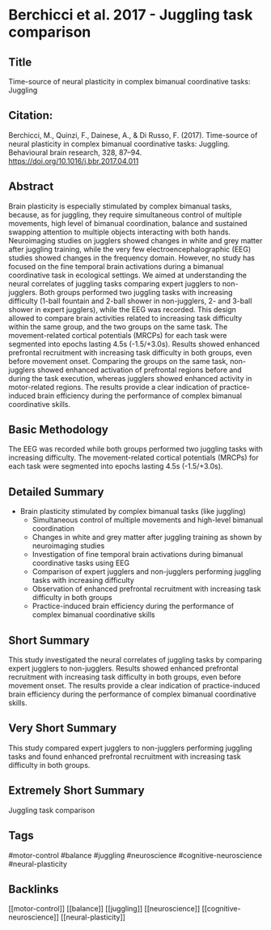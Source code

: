 
# Berchicci et al. 2017 - Juggling task comparison

## Title

Time-source of neural plasticity in complex bimanual coordinative tasks: Juggling


## Citation:

Berchicci, M., Quinzi, F., Dainese, A., & Di Russo, F. (2017). Time-source of neural plasticity in complex bimanual coordinative tasks: Juggling. Behavioural brain research, 328, 87–94. https://doi.org/10.1016/j.bbr.2017.04.011


## Abstract

Brain plasticity is especially stimulated by complex bimanual tasks, because, as for juggling, they require simultaneous control of multiple movements, high level of bimanual coordination, balance and sustained swapping attention to multiple objects interacting with both hands. Neuroimaging studies on jugglers showed changes in white and grey matter after juggling training, while the very few electroencephalographic (EEG) studies showed changes in the frequency domain. However, no study has focused on the fine temporal brain activations during a bimanual coordinative task in ecological settings. We aimed at understanding the neural correlates of juggling tasks comparing expert jugglers to non-jugglers. Both groups performed two juggling tasks with increasing difficulty (1-ball fountain and 2-ball shower in non-jugglers, 2- and 3-ball shower in expert jugglers), while the EEG was recorded. This design allowed to compare brain activities related to increasing task difficulty within the same group, and the two groups on the same task. The movement-related cortical potentials (MRCPs) for each task were segmented into epochs lasting 4.5s (-1.5/+3.0s). Results showed enhanced prefrontal recruitment with increasing task difficulty in both groups, even before movement onset. Comparing the groups on the same task, non-jugglers showed enhanced activation of prefrontal regions before and during the task execution, whereas jugglers showed enhanced activity in motor-related regions. The results provide a clear indication of practice-induced brain efficiency during the performance of complex bimanual coordinative skills.


## Basic Methodology

The EEG was recorded while both groups performed two juggling tasks with increasing difficulty. The movement-related cortical potentials (MRCPs) for each task were segmented into epochs lasting 4.5s (-1.5/+3.0s).


## Detailed Summary

* Brain plasticity stimulated by complex bimanual tasks (like juggling)
  * Simultaneous control of multiple movements and high-level bimanual coordination
  * Changes in white and grey matter after juggling training as shown by neuroimaging studies
  * Investigation of fine temporal brain activations during bimanual coordinative tasks using EEG
  * Comparison of expert jugglers and non-jugglers performing juggling tasks with increasing difficulty
  * Observation of enhanced prefrontal recruitment with increasing task difficulty in both groups
  * Practice-induced brain efficiency during the performance of complex bimanual coordinative skills


## Short Summary

This study investigated the neural correlates of juggling tasks by comparing expert jugglers to non-jugglers. Results showed enhanced prefrontal recruitment with increasing task difficulty in both groups, even before movement onset. The results provide a clear indication of practice-induced brain efficiency during the performance of complex bimanual coordinative skills.


## Very Short Summary

This study compared expert jugglers to non-jugglers performing juggling tasks and found enhanced prefrontal recruitment with increasing task difficulty in both groups.


## Extremely Short Summary

Juggling task comparison


## Tags

#motor-control
#balance
#juggling
#neuroscience
#cognitive-neuroscience
#neural-plasticity


## Backlinks

[[motor-control]]
[[balance]]
[[juggling]]
[[neuroscience]]
[[cognitive-neuroscience]]
[[neural-plasticity]]
